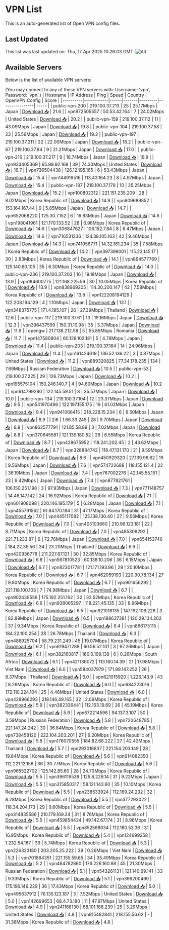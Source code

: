 # VPN List

This is an auto-generated list of Open VPN config files.

## Last Updated

This list was last updated on: Thu, 17 Apr 2025 10:26:03 GMT.
![Alt](https://repobeats.axiom.co/api/embed/186b98318ef1479477931607c1ad7d823f12451f.svg "Repobeats analytics image")

## Available Servers

Below is the list of available VPN servers:

(You may connect to any of these VPN servers with: Username: 'vpn', Password: 'vpn'.)
| Hostname | IP Address | Ping | Speed | Country | OpenVPN Config | Score |
|----------|------------|------|-------|---------|----------------| ----- |
| public-vpn-200 | 219.100.37.213 | 25 | 25.17Mbps | Japan | [Download 📥](./configs/server_0_JP.ovpn) | 21.6 |
| vpn972505557 | 50.53.42.164 | 7 | 24.02Mbps | United States | [Download 📥](./configs/server_1_US.ovpn) | 20.2 |
| public-vpn-159 | 219.100.37.112 | 11 | 43.09Mbps | Japan | [Download 📥](./configs/server_2_JP.ovpn) | 19.8 |
| public-vpn-104 | 219.100.37.58 | 23 | 25.56Mbps | Japan | [Download 📥](./configs/server_3_JP.ovpn) | 19.2 |
| public-vpn-197 | 219.100.37.211 | 22 | 22.00Mbps | Japan | [Download 📥](./configs/server_4_JP.ovpn) | 18.2 |
| public-vpn-67 | 219.100.37.84 | 9 | 21.21Mbps | Japan | [Download 📥](./configs/server_5_JP.ovpn) | 17.0 |
| public-vpn-216 | 219.100.37.217 | 9 | 18.74Mbps | Japan | [Download 📥](./configs/server_6_JP.ovpn) | 16.9 |
| vpn933405369 | 65.99.92.168 | 39 | 74.30Mbps | United States | [Download 📥](./configs/server_7_US.ovpn) | 16.7 |
| vpn736504438 | 126.12.195.165 | 6 | 53.43Mbps | Japan | [Download 📥](./configs/server_8_JP.ovpn) | 15.4 |
| vpn144919516 | 113.43.164.23 | 8 | 4.97Mbps | Japan | [Download 📥](./configs/server_9_JP.ovpn) | 15.4 |
| public-vpn-187 | 219.100.37.179 | 10 | 35.25Mbps | Japan | [Download 📥](./configs/server_10_JP.ovpn) | 15.2 |
| vpn100802312 | 221.151.235.209 | 28 | 8.02Mbps | Korea Republic of | [Download 📥](./configs/server_11_KR.ovpn) | 14.9 |
| vpn909689852 | 153.164.167.44 | 9 | 5.85Mbps | Japan | [Download 📥](./configs/server_12_JP.ovpn) | 14.7 |
| vpn652068220 | 125.30.7.152 | 6 | 19.83Mbps | Japan | [Download 📥](./configs/server_13_JP.ovpn) | 14.6 |
| vpn198041961 | 121.170.133.52 | 28 | 6.98Mbps | Korea Republic of | [Download 📥](./configs/server_14_KR.ovpn) | 14.6 |
| vpn306847627 | 106.152.7.84 | 8 | 6.47Mbps | Japan | [Download 📥](./configs/server_15_JP.ovpn) | 14.6 |
| vpn716531236 | 124.38.105.163 | 42 | 9.46Mbps | Japan | [Download 📥](./configs/server_16_JP.ovpn) | 14.3 |
| vpn741056771 | 14.32.161.234 | 35 | 7.58Mbps | Korea Republic of | [Download 📥](./configs/server_17_KR.ovpn) | 14.2 |
| vpn397399001 | 115.23.145.17 | 30 | 2.83Mbps | Korea Republic of | [Download 📥](./configs/server_18_KR.ovpn) | 14.1 |
| vpn864577769 | 125.140.60.105 | 35 | 6.30Mbps | Korea Republic of | [Download 📥](./configs/server_19_KR.ovpn) | 14.0 |
| public-vpn-236 | 219.100.37.203 | 16 | 19.18Mbps | Japan | [Download 📥](./configs/server_20_JP.ovpn) | 13.9 |
| vpn184600775 | 121.168.225.56 | 30 | 10.05Mbps | Korea Republic of | [Download 📥](./configs/server_21_KR.ovpn) | 13.9 |
| vpn838969205 | 114.30.200.147 | 42 | 7.58Mbps | Korea Republic of | [Download 📥](./configs/server_22_KR.ovpn) | 13.8 |
| vpn122208194129 | 122.208.194.129 | 4 | 1.10Mbps | Japan | [Download 📥](./configs/server_23_JP.ovpn) | 13.1 |
| vpn348375775 | 171.4.195.107 | 26 | 27.39Mbps | Thailand | [Download 📥](./configs/server_24_TH.ovpn) | 12.6 |
| public-vpn-117 | 219.100.37.61 | 13 | 19.16Mbps | Japan | [Download 📥](./configs/server_25_JP.ovpn) | 12.3 |
| vpn396437599 | 150.31.10.98 | 35 | 3.37Mbps | Japan | [Download 📥](./configs/server_26_JP.ovpn) | 11.9 |
| opengw | 217.138.212.58 | 5 | 55.89Mbps | Romania | [Download 📥](./configs/server_27_RO.ovpn) | 11.7 |
| vpn147580804 | 60.128.102.181 | 5 | 4.78Mbps | Japan | [Download 📥](./configs/server_28_JP.ovpn) | 11.4 |
| public-vpn-203 | 219.100.37.164 | 14 | 24.96Mbps | Japan | [Download 📥](./configs/server_29_JP.ovpn) | 11.4 |
| vpn161424619 | 136.52.136.22 | 3 | 0.87Mbps | United States | [Download 📥](./configs/server_30_US.ovpn) | 11.2 |
| vpn889320825 | 77.34.178.235 | 134 | 7.69Mbps | Russian Federation | [Download 📥](./configs/server_31_RU.ovpn) | 10.5 |
| public-vpn-53 | 219.100.37.225 | 29 | 126.73Mbps | Japan | [Download 📥](./configs/server_32_JP.ovpn) | 10.2 |
| vpn195575104 | 150.246.140.7 | 4 | 94.60Mbps | Japan | [Download 📥](./configs/server_33_JP.ovpn) | 10.2 |
| vpn614799280 | 122.145.59.51 | 8 | 35.57Mbps | Japan | [Download 📥](./configs/server_34_JP.ovpn) | 10.0 |
| public-vpn-134 | 219.100.37.104 | 12 | 23.37Mbps | Japan | [Download 📥](./configs/server_35_JP.ovpn) | 9.5 |
| vpn541970496 | 122.197.155.175 | 19 | 61.02Mbps | Japan | [Download 📥](./configs/server_36_JP.ovpn) | 9.4 |
| vpn941066415 | 218.228.15.234 | 6 | 9.50Mbps | Japan | [Download 📥](./configs/server_37_JP.ovpn) | 8.9 |
| 2i6 | 1.66.33.245 | 28 | 9.70Mbps | Japan | [Download 📥](./configs/server_38_JP.ovpn) | 8.8 |
| vpn862577791 | 121.85.58.89 | 3 | 7.02Mbps | Japan | [Download 📥](./configs/server_39_JP.ovpn) | 8.8 |
| vpn370645581 | 121.139.180.52 | 28 | 6.55Mbps | Korea Republic of | [Download 📥](./configs/server_40_KR.ovpn) | 8.7 |
| vpn428675952 | 118.241.202.45 | 2 | 43.62Mbps | Japan | [Download 📥](./configs/server_41_JP.ovpn) | 8.7 |
| vpn328884742 | 118.47.131.170 | 21 | 9.59Mbps | Korea Republic of | [Download 📥](./configs/server_42_KR.ovpn) | 8.6 |
| vpn450929320 | 27.139.96.62 | 19 | 9.56Mbps | Japan | [Download 📥](./configs/server_43_JP.ovpn) | 7.6 |
| vpn574722688 | 118.155.121.4 | 22 | 36.19Mbps | Japan | [Download 📥](./configs/server_44_JP.ovpn) | 7.4 |
| vpn767002276 | 42.145.55.151 | 23 | 9.42Mbps | Japan | [Download 📥](./configs/server_45_JP.ovpn) | 7.4 |
| vpn877821761 | 106.150.251.198 | 3 | 97.93Mbps | Japan | [Download 📥](./configs/server_46_JP.ovpn) | 7.3 |
| vpn771148757 | 14.46.147.142 | 24 | 16.92Mbps | Korea Republic of | [Download 📥](./configs/server_47_KR.ovpn) | 7.1 |
| vpn601908098 | 220.146.195.179 | 5 | 6.28Mbps | Japan | [Download 📥](./configs/server_48_JP.ovpn) | 7.1 |
| vpn455791562 | 61.84.170.184 | 31 | 47.17Mbps | Korea Republic of | [Download 📥](./configs/server_49_KR.ovpn) | 7.0 |
| vpn445117082 | 125.138.130.40 | 27 | 9.56Mbps | Korea Republic of | [Download 📥](./configs/server_50_KR.ovpn) | 7.0 |
| vpn405103660 | 210.96.123.181 | 22 | 8.71Mbps | Korea Republic of | [Download 📥](./configs/server_51_KR.ovpn) | 7.0 |
| vpn485308292 | 221.71.233.87 | 6 | 72.76Mbps | Japan | [Download 📥](./configs/server_52_JP.ovpn) | 7.0 |
| vpn654153746 | 184.22.39.56 | 34 | 23.20Mbps | Thailand | [Download 📥](./configs/server_53_TH.ovpn) | 6.9 |
| vpn420936778 | 211.227.67.121 | 30 | 32.85Mbps | Korea Republic of | [Download 📥](./configs/server_54_KR.ovpn) | 6.8 |
| vpn567810523 | 60.138.10.206 | 36 | 6.15Mbps | Japan | [Download 📥](./configs/server_55_JP.ovpn) | 6.7 |
| vpn823017781 | 121.171.193.96 | 28 | 20.10Mbps | Korea Republic of | [Download 📥](./configs/server_56_KR.ovpn) | 6.7 |
| vpn462059193 | 220.90.78.134 | 27 | 9.80Mbps | Korea Republic of | [Download 📥](./configs/server_57_KR.ovpn) | 6.7 |
| vpn901656292 | 221.118.100.103 | 7 | 74.98Mbps | Japan | [Download 📥](./configs/server_58_JP.ovpn) | 6.7 |
| vpn902439556 | 175.192.251.162 | 32 | 33.52Mbps | Korea Republic of | [Download 📥](./configs/server_59_KR.ovpn) | 6.6 |
| vpn938065297 | 118.221.45.135 | 33 | 8.96Mbps | Korea Republic of | [Download 📥](./configs/server_60_KR.ovpn) | 6.5 |
| vpn921018135 | 147.192.106.226 | 3 | 82.89Mbps | Japan | [Download 📥](./configs/server_61_JP.ovpn) | 6.5 |
| vpn188637381 | 120.29.134.202 | 37 | 9.34Mbps | Korea Republic of | [Download 📥](./configs/server_62_KR.ovpn) | 6.4 |
| vpn866175115 | 184.22.100.254 | 28 | 26.78Mbps | Thailand | [Download 📥](./configs/server_63_TH.ovpn) | 6.3 |
| vpn486925704 | 58.79.231.249 | 45 | 19.07Mbps | Korea Republic of | [Download 📥](./configs/server_64_KR.ovpn) | 6.2 |
| vpn619471288 | 60.56.52.101 | 3 | 97.26Mbps | Japan | [Download 📥](./configs/server_65_JP.ovpn) | 6.1 |
| vpn382160817 | 160.0.199.138 | 6 | 0.26Mbps | South Africa | [Download 📥](./configs/server_66_ZA.ovpn) | 6.1 |
| vpn421136072 | 113.160.14.39 | 21 | 17.98Mbps | Viet Nam | [Download 📥](./configs/server_67_VN.ovpn) | 6.0 |
| vpn584037979 | 171.99.147.252 | 26 | 8.37Mbps | Thailand | [Download 📥](./configs/server_68_TH.ovpn) | 6.0 |
| vpn621015920 | 1.226.143.9 | 43 | 8.26Mbps | Korea Republic of | [Download 📥](./configs/server_69_KR.ovpn) | 6.0 |
| vpn684223016 | 172.110.224.104 | 25 | 4.46Mbps | United States | [Download 📥](./configs/server_70_US.ovpn) | 6.0 |
| vpn428966293 | 218.146.49.165 | 32 | 2.09Mbps | Korea Republic of | [Download 📥](./configs/server_71_KR.ovpn) | 5.9 |
| vpn382336441 | 112.163.19.69 | 26 | 45.19Mbps | Korea Republic of | [Download 📥](./configs/server_72_KR.ovpn) | 5.9 |
| vpn672214596 | 94.137.3.107 | 50 | 3.59Mbps | Russian Federation | [Download 📥](./configs/server_73_RU.ovpn) | 5.8 |
| vpn720648785 | 221.147.24.242 | 30 | 36.84Mbps | Korea Republic of | [Download 📥](./configs/server_74_KR.ovpn) | 5.8 |
| vpn738458120 | 222.104.203.201 | 27 | 9.20Mbps | Korea Republic of | [Download 📥](./configs/server_75_KR.ovpn) | 5.8 |
| vpn176070555 | 184.82.68.222 | 27 | 42.42Mbps | Thailand | [Download 📥](./configs/server_76_TH.ovpn) | 5.7 |
| vpn293016837 | 221.154.203.149 | 28 | 19.84Mbps | Korea Republic of | [Download 📥](./configs/server_77_KR.ovpn) | 5.6 |
| vpn614082350 | 112.221.12.156 | 36 | 30.77Mbps | Korea Republic of | [Download 📥](./configs/server_78_KR.ovpn) | 5.6 |
| vpn965522702 | 125.142.85.60 | 28 | 24.70Mbps | Korea Republic of | [Download 📥](./configs/server_79_KR.ovpn) | 5.5 |
| vpn396119539 | 125.8.229.14 | 31 | 9.22Mbps | Japan | [Download 📥](./configs/server_80_JP.ovpn) | 5.5 |
| vpn315850317 | 58.121.143.60 | 35 | 10.10Mbps | Korea Republic of | [Download 📥](./configs/server_81_KR.ovpn) | 5.5 |
| vpn238533924 | 112.169.24.232 | 32 | 8.28Mbps | Korea Republic of | [Download 📥](./configs/server_82_KR.ovpn) | 5.5 |
| vpn377293022 | 118.34.204.173 | 29 | 9.60Mbps | Korea Republic of | [Download 📥](./configs/server_83_KR.ovpn) | 5.5 |
| vpn314835586 | 210.179.169.24 | 31 | 8.76Mbps | Korea Republic of | [Download 📥](./configs/server_84_KR.ovpn) | 5.5 |
| vpn459854424 | 49.142.67.174 | 31 | 8.96Mbps | Korea Republic of | [Download 📥](./configs/server_85_KR.ovpn) | 5.5 |
| vpn852568034 | 112.160.53.36 | 31 | 16.95Mbps | Korea Republic of | [Download 📥](./configs/server_86_KR.ovpn) | 5.4 |
| vpn124699258 | 1.232.54.167 | 39 | 5.74Mbps | Korea Republic of | [Download 📥](./configs/server_87_KR.ovpn) | 5.3 |
| vpn226323180 | 203.205.25.222 | 39 | 0.26Mbps | Viet Nam | [Download 📥](./configs/server_88_VN.ovpn) | 5.3 |
| vpn701884351 | 221.155.59.65 | 34 | 35.49Mbps | Korea Republic of | [Download 📥](./configs/server_89_KR.ovpn) | 5.2 |
| vpn464782860 | 176.226.160.88 | 45 | 21.30Mbps | Russian Federation | [Download 📥](./configs/server_90_RU.ovpn) | 5.1 |
| vpn543261131 | 121.140.69.141 | 33 | 9.33Mbps | Korea Republic of | [Download 📥](./configs/server_91_KR.ovpn) | 5.1 |
| vpn396200469 | 175.196.146.229 | 36 | 17.43Mbps | Korea Republic of | [Download 📥](./configs/server_92_KR.ovpn) | 5.0 |
| vpn495637912 | 76.135.123.187 | 3 | 7.52Mbps | United States | [Download 📥](./configs/server_93_US.ovpn) | 5.0 |
| vpn142699653 | 68.4.73.180 | 11 | 47.97Mbps | United States | [Download 📥](./configs/server_94_US.ovpn) | 4.9 |
| vpn241168130 | 68.101.188.239 | 25 | 3.29Mbps | United States | [Download 📥](./configs/server_95_US.ovpn) | 4.8 |
| vpn915482841 | 218.155.56.62 | - | 31.38Mbps | Korea Republic of | [Download 📥](./configs/server_96_KR.ovpn) | 4.8 |

